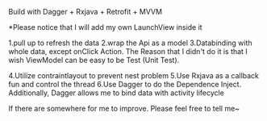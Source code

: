 Build with Dagger + Rxjava + Retrofit + MVVM

*Please notice that I will add my own LaunchView inside it

1.pull up to refresh the data
2.wrap the Api as a model 
3.Databinding with whole data, except onClick Action.
  The Reason that I didn't do it is that I wish ViewModel
  can be easy to be Test (Unit Test).

4.Utilize contraintlayout to prevent nest problem
5.Use Rxjava as a callback fun and control the thread
6.Use Dagger to do the Dependence Inject. Additionally,
  Dagger allows me to bind data with activity lifecycle
  
If there are somewhere for me to improve.
Please feel free to tell me~
  
